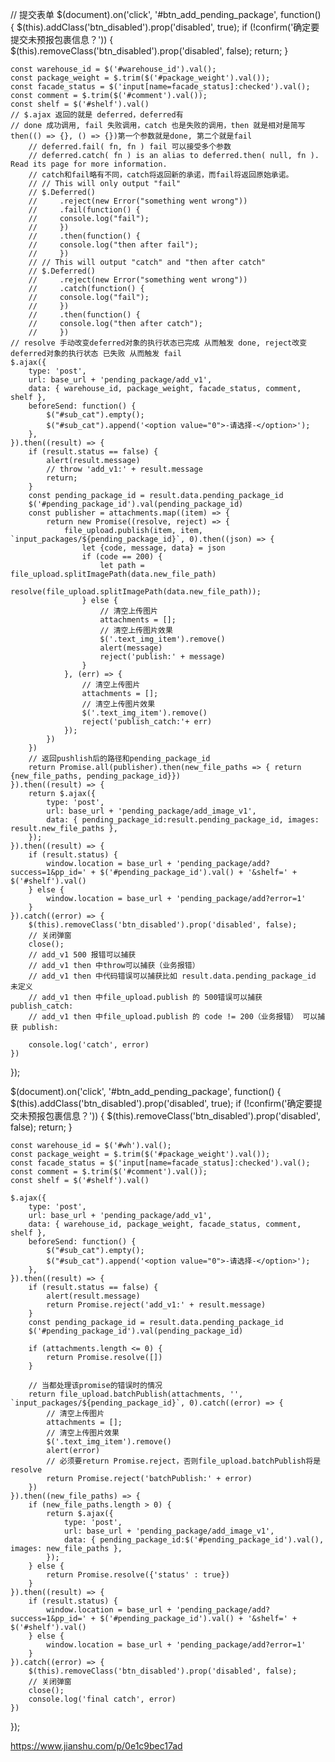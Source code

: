 // 提交表单
$(document).on('click', '#btn_add_pending_package', function() {
    $(this).addClass('btn_disabled').prop('disabled', true);
    if (!confirm('确定要提交未预报包裹信息？')) {
        $(this).removeClass('btn_disabled').prop('disabled', false);
        return;
    }

    const warehouse_id = $('#warehouse_id').val();
    const package_weight = $.trim($('#package_weight').val());
    const facade_status = $('input[name=facade_status]:checked').val();
    const comment = $.trim($('#comment').val());
    const shelf = $('#shelf').val()
    // $.ajax 返回的就是 deferred，deferred有
    // done 成功调用, fail 失败调用，catch 也是失败的调用，then 就是相对是简写 then(() => {}, () => {})第一个参数就是done, 第二个就是fail
        // deferred.fail( fn, fn ) fail 可以接受多个参数
        // deferred.catch( fn ) is an alias to deferred.then( null, fn ). Read its page for more information.
        // catch和fail略有不同，catch将返回新的承诺，而fail将返回原始承诺。
        // // This will only output "fail"
        // $.Deferred()
        //     .reject(new Error("something went wrong"))
        //     .fail(function() {
        //     console.log("fail");
        //     })
        //     .then(function() {
        //     console.log("then after fail");
        //     })
        // // This will output "catch" and "then after catch"
        // $.Deferred()
        //     .reject(new Error("something went wrong"))
        //     .catch(function() {
        //     console.log("fail");
        //     })
        //     .then(function() {
        //     console.log("then after catch");
        //     })
    // resolve 手动改变deferred对象的执行状态已完成 从而触发 done, reject改变deferred对象的执行状态 已失败 从而触发 fail
    $.ajax({
        type: 'post',
        url: base_url + 'pending_package/add_v1',
        data: { warehouse_id, package_weight, facade_status, comment, shelf },
        beforeSend: function() {
            $("#sub_cat").empty();
            $("#sub_cat").append('<option value="0">-请选择-</option>');
        },
    }).then((result) => {
        if (result.status == false) {
            alert(result.message)
            // throw 'add_v1:' + result.message
            return;
        }
        const pending_package_id = result.data.pending_package_id
        $('#pending_package_id').val(pending_package_id)
        const publisher = attachments.map((item) => {
            return new Promise((resolve, reject) => {
                file_upload.publish(item, item, `input_packages/${pending_package_id}`, 0).then((json) => {
                    let {code, message, data} = json
                    if (code == 200) {
                        let path = file_upload.splitImagePath(data.new_file_path)
                        resolve(file_upload.splitImagePath(data.new_file_path));
                    } else {
                        // 清空上传图片
                        attachments = [];
                        // 清空上传图片效果
                        $('.text_img_item').remove()
                        alert(message)
                        reject('publish:' + message)
                    }
                }, (err) => {
                    // 清空上传图片
                    attachments = [];
                    // 清空上传图片效果
                    $('.text_img_item').remove()
                    reject('publish_catch:'+ err)
                });
            })
        })
        // 返回pushlish后的路径和pending_package_id
        return Promise.all(publisher).then(new_file_paths => { return {new_file_paths, pending_package_id}})
    }).then((result) => {
        return $.ajax({
            type: 'post',
            url: base_url + 'pending_package/add_image_v1',
            data: { pending_package_id:result.pending_package_id, images: result.new_file_paths },
        });
    }).then((result) => {
        if (result.status) {
            window.location = base_url + 'pending_package/add?success=1&pp_id=' + $('#pending_package_id').val() + '&shelf=' + $('#shelf').val()
        } else {
            window.location = base_url + 'pending_package/add?error=1'
        }
    }).catch((error) => {
        $(this).removeClass('btn_disabled').prop('disabled', false);
        // 关闭弹窗
        close();
        // add_v1 500 报错可以捕获
        // add_v1 then 中throw可以捕获（业务报错）
        // add_v1 then 中代码错误可以捕获比如 result.data.pending_package_id 未定义
        // add_v1 then 中file_upload.publish 的 500错误可以捕获 publish_catch:
        // add_v1 then 中file_upload.publish 的 code != 200（业务报错） 可以捕获 publish:

        console.log('catch', error)
    })
});


$(document).on('click', '#btn_add_pending_package', function() {
    $(this).addClass('btn_disabled').prop('disabled', true);
    if (!confirm('确定要提交未预报包裹信息？')) {
        $(this).removeClass('btn_disabled').prop('disabled', false);
        return;
    }

    const warehouse_id = $('#wh').val();
    const package_weight = $.trim($('#package_weight').val());
    const facade_status = $('input[name=facade_status]:checked').val();
    const comment = $.trim($('#comment').val());
    const shelf = $('#shelf').val()

    $.ajax({
        type: 'post',
        url: base_url + 'pending_package/add_v1',
        data: { warehouse_id, package_weight, facade_status, comment, shelf },
        beforeSend: function() {
            $("#sub_cat").empty();
            $("#sub_cat").append('<option value="0">-请选择-</option>');
        },
    }).then((result) => {
        if (result.status == false) {
            alert(result.message)
            return Promise.reject('add_v1:' + result.message)
        }
        const pending_package_id = result.data.pending_package_id
        $('#pending_package_id').val(pending_package_id)

        if (attachments.length <= 0) {
            return Promise.resolve([])
        }

        // 当都处理该promise的错误时的情况
        return file_upload.batchPublish(attachments, '', `input_packages/${pending_package_id}`, 0).catch((error) => {
            // 清空上传图片
            attachments = [];
            // 清空上传图片效果
            $('.text_img_item').remove()
            alert(error)
            // 必须要return Promise.reject，否则file_upload.batchPublish将是resolve
            return Promise.reject('batchPublish:' + error)
        })
    }).then((new_file_paths) => {
        if (new_file_paths.length > 0) {
            return $.ajax({
                type: 'post',
                url: base_url + 'pending_package/add_image_v1',
                data: { pending_package_id:$('#pending_package_id').val(), images: new_file_paths },
            });
        } else {
            return Promise.resolve({'status' : true})
        }
    }).then((result) => {
        if (result.status) {
            window.location = base_url + 'pending_package/add?success=1&pp_id=' + $('#pending_package_id').val() + '&shelf=' + $('#shelf').val()
        } else {
            window.location = base_url + 'pending_package/add?error=1'
        }
    }).catch((error) => {
        $(this).removeClass('btn_disabled').prop('disabled', false);
        // 关闭弹窗
        close();
        console.log('final catch', error)
    })
});

https://www.jianshu.com/p/0e1c9bec17ad